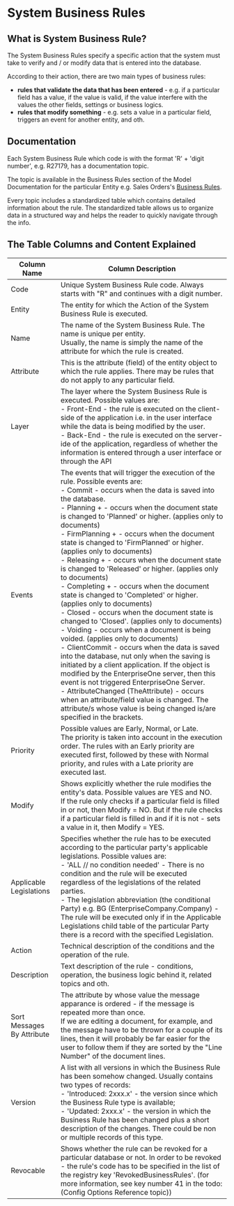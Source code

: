 # System Business Rules


## What is System Business Rule?

The System Business Rules specify a specific action that the system must take to verify and / or modify data that is entered into the database.

Аccording to their аction, there are two main types of business rules:

- **rules that validate the data that has been entered** - e.g. if a particular field has a value, if the value is valid, if the value interfere with the values the other fields, settings or business logics.
- **rules that modify something** - e.g. sets a value in a particular field, triggers an event for another entity, and oth.


## Documentation

Each System Business Rule which code is with the format 'R' + 'digit number', e.g. R27179, has a documentation topic.

The topic is available in the Business Rules section of the Model Documentation for the particular Entity e.g. Sales Orders's [Business Rules](https://docs.erp.net/model/entities/Crm.Sales.SalesOrders.html#business-rules).

Every topic includes a standardized table which contains detailed information about the rule. The standardized table allows us to organize data in a structured way and helps the reader to quickly navigate through the info.


## The Table Columns and Content Explained

| Column Name | Column Description |
| ---- | ----- |
| Code | Unique System Business Rule code. Always starts with "R" and continues with a digit number. |
| Entity | The entity for which the Action of the System Business Rule is executed. |
| Name | The name of the System Business Rule. The name is unique per entity.<br/> Usually, the name is simply the name of the attribute for which the rule is created. |
| Attribute | This is the attribute (field) of the entity object to which the rule applies. There may be rules that do not apply to any particular field. |
| Layer | The layer where the System Business Rule is executed. Possible values are: <br/>- Front-End - the rule is executed on the client-side of the application i.e. in the user interface while the data is being modified by the user. <br/> - Back-End - the rule is executed on the server-ide of the application, regardless of whether the information is entered through a user interface or through the API |
| Events | The events that will trigger the execution of the rule. Possible events are: <br/>- Commit - occurs when the data is saved into the database. <br/>- Planning + - occurs when the document state is changed to 'Planned' or higher. (applies only to documents)<br/>- FirmPlanning + - occurs when the document state is changed to 'FirmPlanned' or higher. (applies only to documents)<br/> - Releasing + - occurs when the document state is changed to 'Released' or higher. (applies only to documents)<br/>- Completing + - occurs when the document state is changed to 'Completed' or higher. (applies only to documents)<br/>- Closed - occurs when the document state is changed to 'Closed'. (applies only to documents)<br/>- Voiding - occurs when a document is being voided. (applies only to documents)<br/>- ClientCommit - occurs when the data is saved into the database, nut only when the saving is initiated by a client application. If the object is modified by the EnterpriseOne server, then this event is not triggered EnterpriseOne Server.<br/>- AttributeChanged (TheAttribute) - occurs when an attribute/field value is changed. The attribute/s whose value is being changed is/are specified in the brackets. |
| Priority | Possible values are Early, Normal, or Late. <br/> The priority is taken into account in the execution order. The rules with an Early priority are executed first, followed by thеse with Normal priority, and rules with a Late priority are executed last. |
| Modify | Shows explicitly whether the rule modifies the entity's data. Possible values are YES and NO. <br/> If the rule only checks if a particular field is filled in or not, then Modify = NO. But if the rule checks if a particular field is filled in and if it is not - sets a value in it, then Modify = YES. |
| Applicable Legislations | Specifies whether the rule has to be executed according to the particular party's applicable legislations. Possible values are:<br/> - 'ALL // no condition needed' - There is no condition and the rule will be executed regardless of the legislations of the related parties.<br/>- The legislation abbreviation (the conditional Party) e.g. BG (EnterpriseCompany.Company) - The rule will be executed only if in the Applicable Legislations child table of the particular Party there is a record with the specified Legislation. |
| Action | Technical description of the conditions and the operation of the rule. |
| Description | Text description of the rule - conditions, operation, the business logic behind it, related topics and oth. |
| Sort Messages By Attribute | Тhe attribute by whose value the message apparance is ordered - if the message is repeated more than once. <br/>If we are editing a document, for example, and the message have to be thrown for a couple of its lines, then it will probably be far easier for the user to follow them if they are sorted by the "Line Number" of the document lines. |
| Version | A list with all versions in which the Business Rule has been somehow changed. Usually contains two types of records: <br/>- 'Introduced: 2xxx.x' - the version since which the Business Rule type is available;<br/>- 'Updated: 2xxx.x' - the version in which the Business Rule has been changed plus a short description of the changes. There could be non or multiple records of this type. |
| Revocable | Shows whether the rule can be revoked for a particular database or not. In order to be revoked - the rule's code has to be specified in the list of the registry key 'RevokedBusinessRules'. (for more information, see key number 41 in the todo:(Config Options Reference topic)) |


